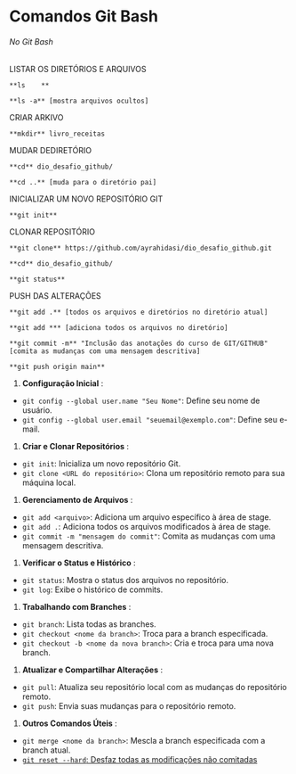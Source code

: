 # Comandos Git Bash

###### No Git Bash

LISTAR OS DIRETÓRIOS E ARQUIVOS

    **ls	**

    **ls -a** [mostra arquivos ocultos]

CRIAR ARKIVO

    **mkdir** livro_receitas

MUDAR DEDIRETÓRIO

    **cd** dio_desafio_github/

    **cd ..** [muda para o diretório pai]

INICIALIZAR UM NOVO REPOSITÓRIO GIT

    **git init**

CLONAR REPOSITÓRIO

    **git clone** https://github.com/ayrahidasi/dio_desafio_github.git

    **cd** dio_desafio_github/

    **git status**

PUSH DAS ALTERAÇÕES

    **git add .** [todos os arquivos e diretórios no diretório atual]

    **git add *** [adiciona todos os arquivos no diretório]

    **git commit -m** "Inclusão das anotações do curso de GIT/GITHUB" [comita as mudanças com uma mensagem descritiva]

    **git push origin main**


1. **Configuração Inicial** :

* `git config --global user.name "Seu Nome"`: Define seu nome de usuário.
* `git config --global user.email "seuemail@exemplo.com"`: Define seu e-mail.

1. **Criar e Clonar Repositórios** :

* `git init`: Inicializa um novo repositório Git.
* `git clone <URL do repositório>`: Clona um repositório remoto para sua máquina local.

1. **Gerenciamento de Arquivos** :

* `git add <arquivo>`: Adiciona um arquivo específico à área de stage.
* `git add .`: Adiciona todos os arquivos modificados à área de stage.
* `git commit -m "mensagem do commit"`: Comita as mudanças com uma mensagem descritiva.

1. **Verificar o Status e Histórico** :

* `git status`: Mostra o status dos arquivos no repositório.
* `git log`: Exibe o histórico de commits.

1. **Trabalhando com Branches** :

* `git branch`: Lista todas as branches.
* `git checkout <nome da branch>`: Troca para a branch especificada.
* `git checkout -b <nome da nova branch>`: Cria e troca para uma nova branch.

1. **Atualizar e Compartilhar Alterações** :

* `git pull`: Atualiza seu repositório local com as mudanças do repositório remoto.
* `git push`: Envia suas mudanças para o repositório remoto.

1. **Outros Comandos Úteis** :

* `git merge <nome da branch>`: Mescla a branch especificada com a branch atual.
* [`git reset --hard`: Desfaz todas as modificações não comitadas](https://gist.github.com/leocomelli/2545add34e4fec21ec16)
